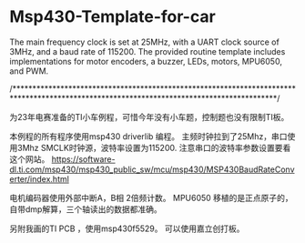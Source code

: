 # Msp430-Template-for-car
The main frequency clock is set at 25MHz, with a UART clock source of 3MHz, and a baud rate of 115200. The provided routine template includes implementations for motor encoders, a buzzer, LEDs, motors, MPU6050, and PWM.

/******************************************************************************************************************************************/

为23年电赛准备的TI小车例程，可惜今年没有小车题，控制题也没有限制TI板。

本例程的所有程序使用msp430 driverlib 编程。
主频时钟拉到了25Mhz，串口使用3Mhz SMCLK时钟源，波特率设置为115200. 注意串口的波特率参数设置要看这个网站。
https://software-dl.ti.com/msp430/msp430_public_sw/mcu/msp430/MSP430BaudRateConverter/index.html

电机编码器使用外部中断A，B相 2倍频计数。
MPU6050 移植的是正点原子的，自带dmp解算，三个轴读出的数据都准确。


另附我画的TI PCB ，使用msp430f5529。 可以使用嘉立创打板。











